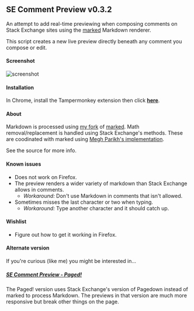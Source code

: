 ## SE Comment Preview v0.3.2
An attempt to add real-time previewing when composing comments on Stack Exchange sites using the [marked](../../../../chjj/marked) Markdown renderer.

This script creates a new live preview directly beneath any comment you compose or edit.

#### Screenshot

![screenshot](../../raw/master/screenshot.png)

#### Installation

In Chrome, install the Tampermonkey extension then click **[here](../../raw/master/comment-preview.user.js)**.

#### About

Markdown is processed using [my fork](../../../../szego/marked/tree/disable-elements) of [marked](../../../../chjj/marked). Math removal/replacement is handled using Stack Exchange's methods. These are coodinated with marked using [Megh Parikh's implementation](../../../../meghprkh/markdown-mathjax).

See the source for more info.

#### Known issues
- Does not work on Firefox.
- The preview renders a wider variety of markdown than Stack Exchange allows in comments.
    - *Workaround:* Don't use Markdown in comments that isn't allowed.
- Sometimes misses the last character or two when typing.
    - *Workaround:* Type another character and it should catch up.

#### Wishlist
- Figure out how to get it working in Firefox.

#### Alternate version

If you're curious (like me) you might be interested in...

##### [SE Comment Preview - Paged!](../../tree/pagedown-for-markdown)

The Paged! version uses Stack Exchange's version of Pagedown instead of marked to process Markdown. The previews in that version are much more responsive but break other things on the page.
